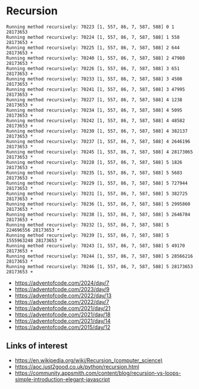 # Recursion

```
Running method recursively: 70223 [1, 557, 86, 7, 587, 588] 0 1 28173653
Running method recursively: 70224 [1, 557, 86, 7, 587, 588] 1 558 28173653 +
Running method recursively: 70225 [1, 557, 86, 7, 587, 588] 2 644 28173653 +
Running method recursively: 70240 [1, 557, 86, 7, 587, 588] 2 47988 28173653 *
Running method recursively: 70226 [1, 557, 86, 7, 587, 588] 3 651 28173653 +
Running method recursively: 70233 [1, 557, 86, 7, 587, 588] 3 4508 28173653 *
Running method recursively: 70241 [1, 557, 86, 7, 587, 588] 3 47995 28173653 +
Running method recursively: 70227 [1, 557, 86, 7, 587, 588] 4 1238 28173653 +
Running method recursively: 70234 [1, 557, 86, 7, 587, 588] 4 5095 28173653 +
Running method recursively: 70242 [1, 557, 86, 7, 587, 588] 4 48582 28173653 +
Running method recursively: 70230 [1, 557, 86, 7, 587, 588] 4 382137 28173653 *
Running method recursively: 70237 [1, 557, 86, 7, 587, 588] 4 2646196 28173653 *
Running method recursively: 70245 [1, 557, 86, 7, 587, 588] 4 28173065 28173653 *
Running method recursively: 70228 [1, 557, 86, 7, 587, 588] 5 1826 28173653 +
Running method recursively: 70235 [1, 557, 86, 7, 587, 588] 5 5683 28173653 +
Running method recursively: 70229 [1, 557, 86, 7, 587, 588] 5 727944 28173653 *
Running method recursively: 70231 [1, 557, 86, 7, 587, 588] 5 382725 28173653 +
Running method recursively: 70236 [1, 557, 86, 7, 587, 588] 5 2995860 28173653 *
Running method recursively: 70238 [1, 557, 86, 7, 587, 588] 5 2646784 28173653 +
Running method recursively: 70232 [1, 557, 86, 7, 587, 588] 5 224696556 28173653 *
Running method recursively: 70239 [1, 557, 86, 7, 587, 588] 5 1555963248 28173653 *
Running method recursively: 70243 [1, 557, 86, 7, 587, 588] 5 49170 28173653 +
Running method recursively: 70244 [1, 557, 86, 7, 587, 588] 5 28566216 28173653 *
Running method recursively: 70246 [1, 557, 86, 7, 587, 588] 5 28173653 28173653 +
```

- https://adventofcode.com/2024/day/7
- https://adventofcode.com/2023/day/9
- https://adventofcode.com/2022/day/13
- https://adventofcode.com/2022/day/7
- https://adventofcode.com/2021/day/21
- https://adventofcode.com/2021/day/18
- https://adventofcode.com/2021/day/14
- https://adventofcode.com/2015/day/12

## Links of interest

- https://en.wikipedia.org/wiki/Recursion_(computer_science)
- https://aoc.just2good.co.uk/python/recursion.html
- https://community.appsmith.com/content/blog/recursion-vs-loops-simple-introduction-elegant-javascript
